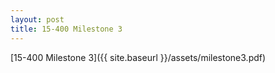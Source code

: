 ```yaml
---
layout: post
title: 15-400 Milestone 3
---
```


[15-400 Milestone 3]({{ site.baseurl }}/assets/milestone3.pdf)
